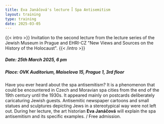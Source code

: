 ```yaml
---
title: Eva Janáčová's lecture ꟾ Spa Antisemitism
layout: training
type: training
date: 2025-03-05
---
```


{{< intro >}}
Invitation to the second lecture from the lecture series of the Jewish Museum in Prague and EHRI-CZ "New Views and Sources on the History of the Holocaust".
{{< /intro >}}

##### Date: 25th March 2025, 6 pm

##### Place: OVK Auditorium, Maiselova 15, Prague 1, 3rd floor

Have you ever heard about the spa antisemitism? It is a phenomenon that could be encountered in Czech and Moravian spa cities from the end of the 19th century until the 1930s. It appeared mainly on postcards deliberately caricaturing Jewish guests. Antisemitic newspaper cartoons and small statues and sculptures depicting Jews in a stereotypical way were not left out. During her lecture, the art historian **Eva Janáčová** will explain the spa antisemitism and its specific examples. / Free admission.
